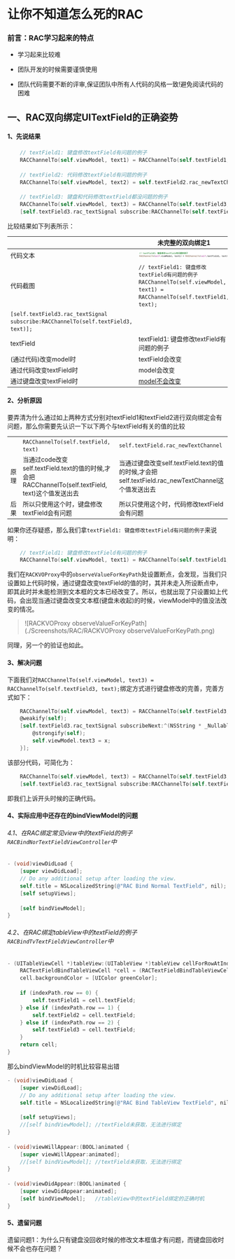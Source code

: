 # 让你不知道怎么死的RAC

### 前言：RAC学习起来的特点

- 学习起来比较难

- 团队开发的时候需要谨慎使用

- 团队代码需要不断的评审,保证团队中所有人代码的风格一致!避免阅读代码的困难


## 一、RAC双向绑定UITextField的正确姿势

#### 1、先说结果

```objective-c
    // textField1: 键盘修改textField有问题的例子
    RACChannelTo(self.viewModel, text1) = RACChannelTo(self.textField1, text);
    
    // textField2: 代码修改textField有问题的例子
    RACChannelTo(self.viewModel, text2) = self.textField2.rac_newTextChannel;
    
    // textField3: 键盘和代码修改textField都没问题的例子
    RACChannelTo(self.viewModel, text3) = RACChannelTo(self.textField3, text);
    [self.textField3.rac_textSignal subscribe:RACChannelTo(self.textField3, text)];
```



比较结果如下列表所示：

|                         | 未完整的双向绑定1                                            | 未完整的双向绑定2                                            | 完整的双向绑定                                               |
| ----------------------- | ------------------------------------------------------------ | ------------------------------------------------------------ | ------------------------------------------------------------ |
| 代码文本                | ![RACBindTextField1](./Screenshots/RAC/RACBindTextField1.png) | ![RACBindTextField2](./Screenshots/RAC/RACBindTextField2.png) | ![RACBindTextField3](./Screenshots/RAC/RACBindTextField3.png) |
| 代码截图                | ```// textField1: 键盘修改textField有问题的例子```<br/>```RACChannelTo(self.viewModel, text1) = RACChannelTo(self.textField1, text);``` | ```// textField2: 代码修改textField有问题的例子```<br/>```RACChannelTo(self.viewModel, text2) = self.textField2.rac_newTextChannel;``` | ```// textField3: 键盘和代码修改textField都没问题的例子```<br/>```RACChannelTo(self.viewModel, text3) = RACChannelTo(self.textField3, text);```
```[self.textField3.rac_textSignal subscribe:RACChannelTo(self.textField3, text)];``` |
| textField               | textField1: 键盘修改textField有问题的例子                    | textField2: 代码修改textField有问题的例子                    | textField3: 键盘和代码修改textField都没问题的例子            |
| (通过代码)改变model时   | textField会改变                                              | textField会改变                                              | textField会改变                                              |
| 通过代码改变textField时 | model会改变                                                  | <u>model不会改变</u>                                         | model会改变                                                  |
| 通过键盘改变textField时 | <u>model不会改变</u>                                         | model会改变                                                  | model会改变                                                  |

#### 2、分析原因

要弄清为什么通过如上两种方式分别对textField1和textField2进行双向绑定会有问题，那么你需要先认识一下以下两个与textField有关的值的比较

|      |                                                              |                                                              |
| ---- | ------------------------------------------------------------ | ------------------------------------------------------------ |
|      | ```RACChannelTo(self.textField, text)```                     | ```self.textField.rac_newTextChannel```                      |
| 原理 | 当通过code改变self.textField.text的值的时候,才会把RACChannelTo(self.textField, text)这个值发送出去 | 当通过键盘改变self.textField.text的值的时候,才会把self.textField.rac_newTextChannel这个值发送出去 |
| 后果 | 所以只使用这个时，键盘修改textField会有问题                  | 所以只使用这个时，代码修改textField会有问题                  |



如果你还存疑惑，那么我们拿`textField1: 键盘修改textField有问题的例子`来说明：

```objective-c
    // textField1: 键盘修改textField有问题的例子
    RACChannelTo(self.viewModel, text1) = RACChannelTo(self.textField1, text);
```

我们在`RACKVOProxy`中的`observeValueForKeyPath`处设置断点，会发现，当我们只设置如上代码时候，通过键盘改变textField的值的时，其并未走入所设断点中，即其此时并未能检测到文本框的文本已经改变了。所以，也就出现了只设置如上代码，会出现当通过键盘改变文本框(键盘未收起)的时候，viewModel中的值没法改变的情况。

> ![RACKVOProxy observeValueForKeyPath](./Screenshots/RAC/RACKVOProxy observeValueForKeyPath.png)

同理，另一个的验证也如此。



#### 3、解决问题

下面我们对`RACChannelTo(self.viewModel, text3) = RACChannelTo(self.textField3, text);`绑定方式进行键盘修改的完善，完善方式如下：

```objective-c
    RACChannelTo(self.viewModel, text3) = RACChannelTo(self.textField3, text);
    @weakify(self);
    [self.textField3.rac_textSignal subscribeNext:^(NSString * _Nullable x) {
        @strongify(self);
        self.viewModel.text3 = x;
    }];
```

该部分代码，可简化为：

```objective-c
    RACChannelTo(self.viewModel, text3) = RACChannelTo(self.textField3, text);
    [self.textField3.rac_textSignal subscribe:RACChannelTo(self.textField3, text)];
```

即我们上诉开头时候的正确代码。



#### 4、实际应用中还存在的bindViewModel的问题

###### 4.1、在RAC绑定常见view中的textField的例子`RACBindNorTextFieldViewController`中

```objective-c
- (void)viewDidLoad {
    [super viewDidLoad];
    // Do any additional setup after loading the view.
    self.title = NSLocalizedString(@"RAC Bind Normal TextField", nil);
    [self setupViews];
    
    [self bindViewModel];
}
```



###### 4.2、在RAC绑定tableView中的textField的例子`RACBindTvTextFieldViewController`中

```objective-c
- (UITableViewCell *)tableView:(UITableView *)tableView cellForRowAtIndexPath:(NSIndexPath *)indexPath {
    RACTextFieldBindTableViewCell *cell = (RACTextFieldBindTableViewCell *)[tableView dequeueReusableCellWithIdentifier:@"RACTextFieldBindTableViewCell" forIndexPath:indexPath];
    cell.backgroundColor = [UIColor greenColor];
    
    if (indexPath.row == 0) {
        self.textField1 = cell.textField;
    } else if (indexPath.row == 1) {
        self.textField2 = cell.textField;
    } else if (indexPath.row == 2) {
        self.textField3 = cell.textField;
    }
    return cell;
}
```

那么bindViewModel的时机比较容易出错

```objective-c
- (void)viewDidLoad {
    [super viewDidLoad];
    // Do any additional setup after loading the view.
    self.title = NSLocalizedString(@"RAC Bind TableView TextField", nil);
    
    [self setupViews];
    //[self bindViewModel]; //textField未获取，无法进行绑定
}

- (void)viewWillAppear:(BOOL)animated {
    [super viewWillAppear:animated];
    //[self bindViewModel]; //textField未获取，无法进行绑定
}

- (void)viewDidAppear:(BOOL)animated {
    [super viewDidAppear:animated];
    [self bindViewModel];   //tableView中的textField绑定的正确时机
}
```



#### 5、遗留问题

遗留问题1：为什么只有键盘没回收时候的修改文本框值才有问题，而键盘回收时候不会也存在问题？

